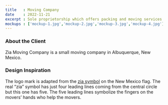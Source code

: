 ```yaml
---
title   : Moving Company
date    : 2022-11-21
excerpt : Sole proprietorship which offers packing and moving services.
mockups : ['mockup-1.jpg','mockup-2.jpg','mockup-3.jpg','mockup-4.jpg'] 
---
```


### About the Client

Zia Moving Company is a small moving company in Albuquerque, New Mexico.

### Design Inspiration

The logo mark is adapted from the [zia symbol](https://en.wikipedia.org/wiki/Flag_of_New_Mexico) on the New Mexico flag. The real “zia” symbol has just four leading lines coming from the central circle but this one has five. The five leading lines symbolize the fingers on the movers’ hands who help the movers.
